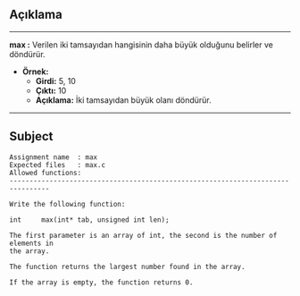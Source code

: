## Açıklama

---

**max :** Verilen iki tamsayıdan hangisinin daha büyük olduğunu belirler ve döndürür.

- **Örnek:**
  - **Girdi:** 5, 10
  - **Çıktı:** 10
  - **Açıklama:** İki tamsayıdan büyük olanı döndürür.

---


## Subject

```
Assignment name  : max
Expected files   : max.c
Allowed functions:
--------------------------------------------------------------------------------

Write the following function:

int		max(int* tab, unsigned int len);

The first parameter is an array of int, the second is the number of elements in
the array.

The function returns the largest number found in the array.

If the array is empty, the function returns 0.
```
